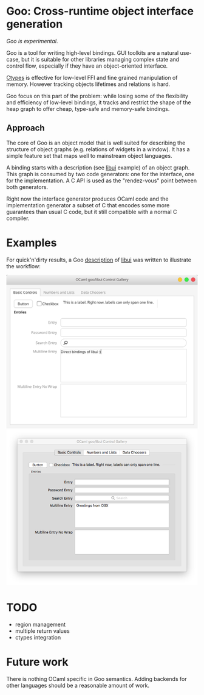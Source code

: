 # Goo: Cross-runtime object interface generation

_Goo is experimental_.

Goo is a tool for writing high-level bindings. GUI toolkits are a natural use-case, but it is suitable for other libraries managing complex state and control flow, especially if they have an object-oriented interface.

[Ctypes](https://github.com/ocamllabs/ocaml-ctypes) is effective for low-level FFI and fine grained manipulation of memory. However tracking objects lifetimes and relations is hard.

Goo focus on this part of the problem: while losing some of the flexibility and efficiency of low-level bindings, it tracks and restrict the shape of the heap graph to offer cheap, type-safe and memory-safe bindings.

## Approach

The core of Goo is an object model that is well suited for describing the structure of object graphs (e.g. relations of widgets in a window).  It has a simple feature set that maps well to mainstream object languages.

A binding starts with a description (see [libui](examples/libui/desc.ml) example) of an object graph. This graph is consumed by two code generators: one for the interface, one for the implementation. A C API is used as the "rendez-vous" point between both generators.

Right now the interface generator produces OCaml code and the implementation generator a subset of C that encodes some more guarantees than usual C code, but it still compatible with a normal C compiler.

# Examples

For quick'n'dirty results, a Goo [description](examples/libui/desc.ml) of [libui](https://github.com/andlabs/libui) was written to illustrate the workflow:

![Libui bindings running on Gtk](examples/libui/doc/gtk.png?raw=true "OCaml/Goo/Libui/Gtk")
![Libui bindings running on OS X](examples/libui/doc/osx.png?raw=true "OCaml/Goo/Libui/OSX")

# TODO

- region management
- multiple return values
- ctypes integration

# Future work

There is nothing OCaml specific in Goo semantics. Adding backends for other languages should be a reasonable amount of work.
